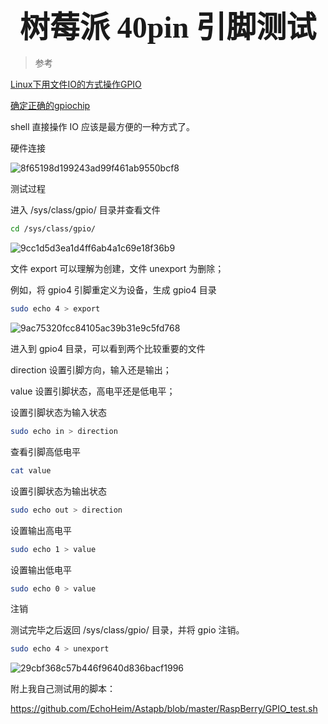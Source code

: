 ### <center> <font size=34 face="STKaiti"> 树莓派 40pin 引脚测试 </font>    <!-- {docsify-ignore} -->

> 参考

[Linux下用文件IO的方式操作GPIO](https://blog.csdn.net/lu_embedded/article/details/53061901)

[确定正确的gpiochip](https://github.com/Klipper3d/klipper/blob/master/docs/RPi_microcontroller.md#optional-identify-the-correct-gpiochip)

shell 直接操作 IO 应该是最方便的一种方式了。

硬件连接

![8f65198d199243ad99f461ab9550bcf8](https://user-images.githubusercontent.com/26021085/165071067-b2722343-1178-49fa-ad0a-adf28ef0f173.png)

测试过程

进入 /sys/class/gpio/ 目录并查看文件

``` bash
cd /sys/class/gpio/
```

![9cc1d5d3ea1d4ff6ab4a1c69e18f36b9](https://user-images.githubusercontent.com/26021085/165071172-e996880b-1241-4585-8c73-e8d7b1c05b77.png)

文件 export 可以理解为创建，文件 unexport 为删除；

例如，将 gpio4 引脚重定义为设备，生成 gpio4 目录
``` bash
sudo echo 4 > export
```

![9ac75320fcc84105ac39b31e9c5fd768](https://user-images.githubusercontent.com/26021085/165071264-9678a18f-ef40-4afc-8e84-50f3353f85a1.png)


 进入到 gpio4 目录，可以看到两个比较重要的文件

direction 设置引脚方向，输入还是输出；

value 设置引脚状态，高电平还是低电平；

设置引脚状态为输入状态
``` bash
sudo echo in > direction
```

查看引脚高低电平
``` bash
cat value
```

设置引脚状态为输出状态
``` bash
sudo echo out > direction
```
设置输出高电平
``` bash
sudo echo 1 > value
```

设置输出低电平
``` bash
sudo echo 0 > value
``` 

注销

测试完毕之后返回 /sys/class/gpio/ 目录，并将 gpio 注销。

``` bash
sudo echo 4 > unexport
```

![29cbf368c57b446f9640d836bacf1996](https://user-images.githubusercontent.com/26021085/165071498-ed7620ef-90eb-4a6a-832c-97a79ee82ebe.png)


附上我自己测试用的脚本：

<https://github.com/EchoHeim/Astapb/blob/master/RaspBerry/GPIO_test.sh>

